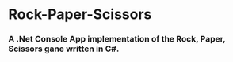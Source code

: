 # Rock-Paper-Scissors
### A .Net Console App implementation of the Rock, Paper, Scissors gane written in C#.
